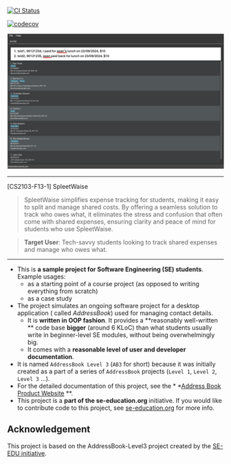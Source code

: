 [![CI Status](https://github.com/se-edu/addressbook-level3/workflows/Java%20CI/badge.svg)](https://github.com/AY2425S1-CS2103-F13-1/tp/actions)

[![codecov](https://codecov.io/gh/AY2425S1-CS2103-F13-1/tp/graph/badge.svg?token=91MOH0UZHU)](https://codecov.io/gh/AY2425S1-CS2103-F13-1/tp)

![Ui](docs/images/Ui.png)

---
[CS2103-F13-1] SpleetWaise

> SpleetWaise simplifies expense tracking for students, making it easy to split
and manage shared costs. By offering a seamless solution to track who owes what,
it eliminates the stress and confusion that often come with shared expenses,
ensuring clarity and peace of mind for students who use SpleetWaise.

> **Target User**: Tech-savvy students looking to track shared expenses and manage who owes what.

---

* This is **a sample project for Software Engineering (SE) students**.<br>
  Example usages:
    * as a starting point of a course project (as opposed to writing everything
      from scratch)
    * as a case study
* The project simulates an ongoing software project for a desktop application (
  called _AddressBook_) used for managing contact details.
    * It is **written in OOP fashion**. It provides a **reasonably well-written
      ** code base **bigger** (around 6 KLoC) than what students usually write
      in beginner-level SE modules, without being overwhelmingly big.
    * It comes with a **reasonable level of user and developer documentation**.
* It is named `AddressBook Level 3` (`AB3` for short) because it was initially
  created as a part of a series of `AddressBook` projects (`Level 1`, `Level 2`,
  `Level 3` ...).
* For the detailed documentation of this project, see the *
  *[Address Book Product Website](https://se-education.org/addressbook-level3)
  **.
* This project is a **part of the se-education.org** initiative. If you would
  like to contribute code to this project,
  see [se-education.org](https://se-education.org/#contributing-to-se-edu) for
  more info.


## Acknowledgement

This project is based on the AddressBook-Level3 project created by the [SE-EDU initiative](https://se-education.org).
